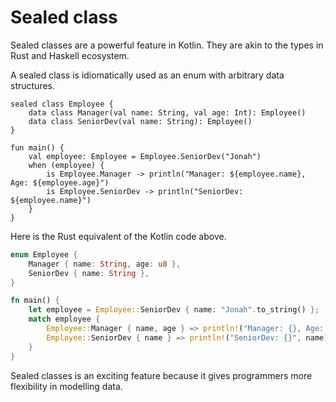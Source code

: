 # Sealed class

Sealed classes are a powerful feature in Kotlin. They are akin to the types in Rust and Haskell ecosystem.

A sealed class is idiomatically used as an enum with arbitrary data structures.

```kotlin,editable
sealed class Employee {
	data class Manager(val name: String, val age: Int): Employee()
	data class SeniorDev(val name: String): Employee()
}

fun main() {
	val employee: Employee = Employee.SeniorDev("Jonah")
	when (employee) {
		is Employee.Manager -> println("Manager: ${employee.name}, Age: ${employee.age}")
		is Employee.SeniorDev -> println("SeniorDev: ${employee.name}")
	}
}
```

Here is the Rust equivalent of the Kotlin code above.

```Rust
enum Employee {
    Manager { name: String, age: u8 },
    SeniorDev { name: String },
}

fn main() {
    let employee = Employee::SeniorDev { name: "Jonah".to_string() };
    match employee {
        Employee::Manager { name, age } => println!("Manager: {}, Age: {}", name, age),
        Employee::SeniorDev { name } => println!("SeniorDev: {}", name),
    }
}
```

Sealed classes is an exciting feature because it gives programmers more flexibility in modelling data.

